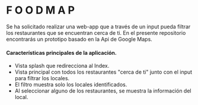 #  F O O D M A P

Se ha solicitado realizar una web-app que a través de un input pueda filtrar los restaurantes
que se encuentran cerca de ti. En el presente repositorio encontrarás un prototipo basado en la Api de Google Maps.

#### Características principales de la aplicación.

- Vista splash que redirecciona al Index.
- Vista principal con todos los restaurantes "cerca de ti" junto
con el input para filtrar los locales.
- El filtro muestra solo los locales identificados.
- Al seleccionar alguno de los restaurantes, se muestra la información del local. 
